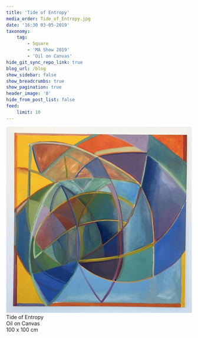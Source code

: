 ```yaml
---
title: 'Tide of Entropy'
media_order: Tide_of_Entropy.jpg
date: '16:30 03-05-2019'
taxonomy:
    tag:
        - Square
        - 'MA Show 2019'
        - 'Oil on Canvas'
hide_git_sync_repo_link: true
blog_url: /blog
show_sidebar: false
show_breadcrumbs: true
show_pagination: true
header_image: '0'
hide_from_post_list: false
feed:
    limit: 10
---
```


[![](Tide_of_Entropy.jpg)](/paintings/tide-of-entropy)  
Tide of Entropy  
Oil on Canvas  
100 x 100 cm